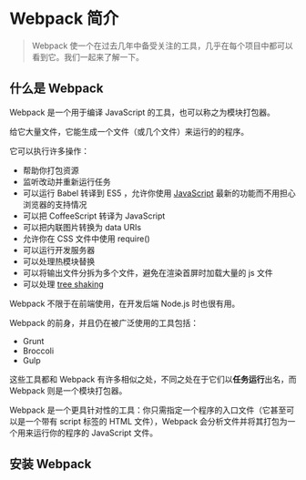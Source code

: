 # Webpack 简介

> Webpack 使一个在过去几年中备受关注的工具，几乎在每个项目中都可以看到它。我们一起来了解一下。

## 什么是 Webpack

Webpack 是一个用于编译 JavaScript 的工具，也可以称之为模块打包器。

给它大量文件，它能生成一个文件（或几个文件）来运行的的程序。

它可以执行许多操作：

  - 帮助你打包资源
  - 监听改动并重新运行任务
  - 可以运行 Babel 转译到 ES5 ，允许你使用 [JavaScript](https://flaviocopes.com/javascript/) 最新的功能而不用担心浏览器的支持情况
  - 可以把 CoffeeScript 转译为 JavaScript
  - 可以把内联图片转换为 data URIs
  - 允许你在 CSS 文件中使用 require()
  - 可以运行开发服务器
  - 可以处理热模块替换
  - 可以将输出文件分拆为多个文件，避免在渲染首屏时加载大量的 js 文件
  - 可以处理 [tree shaking](https://flaviocopes.com/javascript-glossary/#tree-shaking)

Webpack 不限于在前端使用，在开发后端 Node.js 时也很有用。

Webpack 的前身，并且仍在被广泛使用的工具包括：

  - Grunt
  - Broccoli
  - Gulp

这些工具都和 Webpack 有许多相似之处，不同之处在于它们以**任务运行**出名，而 Webpack 则是一个模块打包器。

Webpack 是一个更具针对性的工具：你只需指定一个程序的入口文件（它甚至可以是一个带有 script 标签的 HTML 文件），Webpack 会分析文件并将其打包为一个用来运行你的程序的 JavaScript 文件。

## 安装 Webpack
